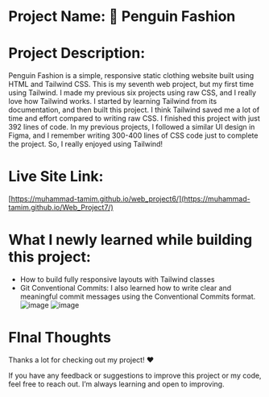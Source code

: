 # Project Name: 🐧 Penguin Fashion

# Project Description:
Penguin Fashion is a simple, responsive static clothing website built using HTML and Tailwind CSS. This is my seventh web project, but my first time using Tailwind.
I made my previous six projects using raw CSS, and I really love how Tailwind works. I started by learning Tailwind from its documentation, and then built this project.
I think Tailwind saved me a lot of time and effort compared to writing raw CSS. I finished this project with just 392 lines of code. In my previous projects, 
I followed a similar UI design in Figma, and I remember writing 300-400 lines of CSS code just to complete the project. So, I really enjoyed using Tailwind!
# Live Site Link:
[https://muhammad-tamim.github.io/web_project6/](https://muhammad-tamim.github.io/Web_Project7/)

# What I newly learned while building this project:
* How to build fully responsive layouts with Tailwind classes
* Git Conventional Commits: I also learned how to write clear and meaningful commit messages using the Conventional Commits format.
![image](https://github.com/user-attachments/assets/02986ed8-ae1c-47a3-a3cb-b3a0421e68cf)
![image](https://github.com/user-attachments/assets/09cb7481-dbce-4a12-9473-1c09fdbab519)


# FInal Thoughts
Thanks a lot for checking out my project! ❤️

If you have any feedback or suggestions to improve this project or my code, feel free to reach out. I’m always learning and open to improving.
